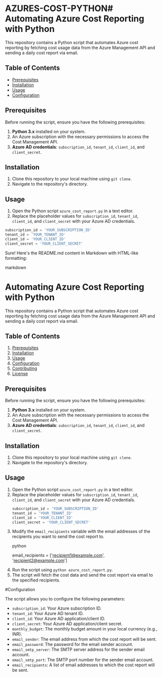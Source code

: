 # AZURES-COST-PYTHON# Automating Azure Cost Reporting with Python

This repository contains a Python script that automates Azure cost reporting by fetching cost usage data from the Azure Management API and sending a daily cost report via email.

## Table of Contents
- [Prerequisites](#prerequisites)
- [Installation](#installation)
- [Usage](#usage)
- [Configuration](#configuration)


## Prerequisites

Before running the script, ensure you have the following prerequisites:

1. **Python 3.x** installed on your system.
2. An Azure subscription with the necessary permissions to access the Cost Management API.
3. **Azure AD credentials**: `subscription_id`, `tenant_id`, `client_id`, and `client_secret`.

## Installation

1. Clone this repository to your local machine using `git clone`.
2. Navigate to the repository's directory.

## Usage

1. Open the Python script `azure_cost_report.py` in a text editor.
2. Replace the placeholder values for `subscription_id`, `tenant_id`, `client_id`, and `client_secret` with your Azure AD credentials.

```python
subscription_id = 'YOUR_SUBSCRIPTION_ID'
tenant_id = 'YOUR_TENANT_ID'
client_id = 'YOUR_CLIENT_ID'
client_secret = 'YOUR_CLIENT_SECRET'
```
Sure! Here's the README.md content in Markdown with HTML-like formatting:

markdown

# Automating Azure Cost Reporting with Python

This repository contains a Python script that automates Azure cost reporting by fetching cost usage data from the Azure Management API and sending a daily cost report via email.

## Table of Contents
<ol>
<li><a href="#prerequisites">Prerequisites</a></li>
<li><a href="#installation">Installation</a></li>
<li><a href="#usage">Usage</a></li>
<li><a href="#configuration">Configuration</a></li>
<li><a href="#contributing">Contributing</a></li>
<li><a href="#license">License</a></li>
</ol>

## Prerequisites

Before running the script, ensure you have the following prerequisites:

<ol>
<li><strong>Python 3.x</strong> installed on your system.</li>
<li>An Azure subscription with the necessary permissions to access the Cost Management API.</li>
<li><strong>Azure AD credentials</strong>: <code>subscription_id</code>, <code>tenant_id</code>, <code>client_id</code>, and <code>client_secret</code>.</li>
</ol>

## Installation

<ol>
<li>Clone this repository to your local machine using <code>git clone</code>.</li>
<li>Navigate to the repository's directory.</li>
</ol>

## Usage

<ol>
<li>Open the Python script <code>azure_cost_report.py</code> in a text editor.</li>
<li>Replace the placeholder values for <code>subscription_id</code>, <code>tenant_id</code>, <code>client_id</code>, and <code>client_secret</code> with your Azure AD credentials.

```python
subscription_id = 'YOUR_SUBSCRIPTION_ID'
tenant_id = 'YOUR_TENANT_ID'
client_id = 'YOUR_CLIENT_ID'
client_secret = 'YOUR_CLIENT_SECRET'
```
</li>
<li>Modify the <code>email_recipients</code> variable with the email addresses of the recipients you want to send the cost report to.

python

email_recipients = ['recipient1@example.com', 'recipient2@example.com']

</li>
<li>Run the script using <code>python azure_cost_report.py</code>.</li>
<li>The script will fetch the cost data and send the cost report via email to the specified recipients.</li>
</ol>



#Configuration

The script allows you to configure the following parameters:
<ul>
<li><code>subscription_id</code>: Your Azure subscription ID.</li>
<li><code>tenant_id</code>: Your Azure AD tenant ID.</li>
<li><code>client_id</code>: Your Azure AD application/client ID.</li>
<li><code>client_secret</code>: Your Azure AD application/client secret.</li>
<li><code>monthly_budget</code>: The monthly budget amount in your local currency (e.g., INR).</li>
<li><code>email_sender</code>: The email address from which the cost report will be sent.</li>
<li><code>email_password</code>: The password for the email sender account.</li>
<li><code>email_smtp_server</code>: The SMTP server address for the sender email account.</li>
<li><code>email_smtp_port</code>: The SMTP port number for the sender email account.</li>
<li><code>email_recipients</code>: A list of email addresses to which the cost report will be sent.</li>
</ul>
